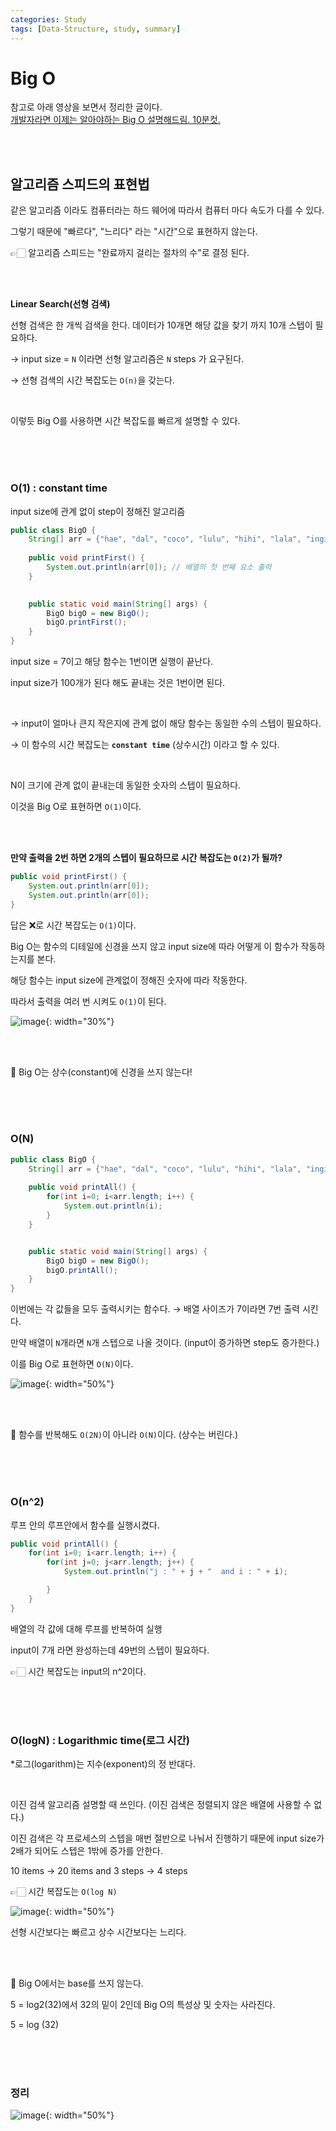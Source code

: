 ```yaml
---
categories: Study
tags: [Data-Structure, study, summary]
---
```


# Big O

참고로 아래 영상을 보면서 정리한 글이다.           
[개발자라면 이제는 알아야하는 Big O 설명해드림. 10분컷.](https://www.youtube.com/watch?v=BEVnxbxBqi8)

<br><br>

## 알고리즘 스피드의 표현법
같은 알고리즘 이라도 컴퓨터라는 하드 웨어에 따라서 컴퓨터 마다 속도가 다를 수 있다.

그렇기 때문에 "빠르다", "느리다" 라는 "시간"으로 표현하지 않는다.

👉🏻 알고리즘 스피드는 "완료까지 걸리는 절차의 수"로 결정 된다. 

<br><br>

**Linear Search(선형 검색)**

선형 검색은 한 개씩 검색을 한다. 데이터가 10개면 해당 값을 찾기 까지 10개 스텝이 필요하다.  

→ input size = `N` 이라면 선형 알고리즘은 `N` steps 가 요구된다.

→  선형 검색의 시간 복잡도는 `O(n)`을 갖는다.

<br>

이렇듯 Big O를 사용하면 시간 복잡도를 빠르게 설명할 수 있다.

<br><br><br>


### O(1) : constant time
input size에 관계 없이 step이 정해진 알고리즘

```java
public class BigO {
    String[] arr = {"hae", "dal", "coco", "lulu", "hihi", "lala", "inging"};
    
    public void printFirst() {
        System.out.println(arr[0]); // 배열의 첫 번째 요소 출력
    }

   
    public static void main(String[] args) {
        BigO bigO = new BigO();
        bigO.printFirst();
    }
}
```
input size = 7이고 해당 함수는 1번이면 실행이 끝난다.              

input size가 100개가 된다 해도 끝내는 것은 1번이면 된다.         

<br>

→ input이 얼마나 큰지 작은지에 관계 없이 해당 함수는 동일한 수의 스텝이 필요하다.

→ 이 함수의 시간 복잡도는 **`constant time`** (상수시간) 이라고 할 수 있다.

<br>

N이 크기에 관계 없이 끝내는데 동일한 숫자의 스텝이 필요하다.

이것을 Big O로 표현하면 `O(1)`이다.

<br><br>

**만약 출력을 2번 하면 2개의 스텝이 필요하므로 시간 복잡도는 `O(2)`가 될까?**
```java
public void printFirst() {
    System.out.println(arr[0]);
    System.out.println(arr[0]);
}
```
답은 ❌로 시간 복잡도는 `O(1)`이다.

Big O는 함수의 디테일에 신경을 쓰지 않고 input size에 따라 어떻게 이 함수가 작동하는지를 본다.

해당 함수는 input size에 관계없이 정해진 숫자에 따라 작동한다.

따라서 출력을 여러 번 시켜도 `O(1)`이 된다.

![image](https://user-images.githubusercontent.com/74857364/200626285-eaa2c34a-fa5c-4cd1-9794-98786b42eaf2.png){: width="30%"}           

<br><br>

🐣 Big O는 상수(constant)에 신경을 쓰지 않는다!


<br><br><br>

### O(N)

```java
public class BigO {
    String[] arr = {"hae", "dal", "coco", "lulu", "hihi", "lala", "inging"};
    
    public void printAll() {
        for(int i=0; i<arr.length; i++) {
            System.out.println(i);
        }
    }


    public static void main(String[] args) {
        BigO bigO = new BigO();
        bigO.printAll();
    }
}
```
이번에는 각 값들을 모두 출력시키는 함수다. → 배열 사이즈가 7이라면 7번 출력 시킨다.

만약 배열이 `N`개라면 `N`개 스텝으로 나올 것이다. (input이 증가하면 step도 증가한다.)

이를 Big O로 표현하면 `O(N)`이다.

![image](https://user-images.githubusercontent.com/74857364/200629268-8ff92cdf-e481-46c4-b1fd-b00be24967d7.png){: width="50%"}           


<br><br>

🐣 함수를 반복해도 `O(2N)`이 아니라 `O(N)`이다. (상수는 버린다.)

<br><br><br>

### O(n^2)

루프 안의 루프안에서 함수를 실행시켰다.    

```java
public void printAll() {
    for(int i=0; i<arr.length; i++) {
        for(int j=0; j<arr.length; j++) {
            System.out.println("j : " + j + "  and i : " + i);

        }
    }
}
```
배열의 각 값에 대해 루프를 반복하여 실행

input이 7개 라면 완성하는데 49번의 스텝이 필요하다.

👉🏻 시간 복잡도는 input의 n^2이다.
 
<br><br><br>
 
### O(logN) : Logarithmic time(로그 시간)
*로그(logarithm)는 지수(exponent)의 정 반대다.

<br>

이진 검색 알고리즘 설명할 때 쓰인다. (이진 검색은 정렬되지 않은 배열에 사용할 수 없다.)          
 
이진 검색은 각 프로세스의 스텝을 매번 절반으로 나눠서 진행하기 때문에 input size가 2배가 되어도 스텝은 1밖에 증가를 안한다. 
 
10 items → 20 items and 3 steps → 4 steps
 
👉🏻 시간 복잡도는 `O(log N)`

![image](https://user-images.githubusercontent.com/74857364/200830869-17694d3a-c5b2-4c80-95df-bacf4bc5a901.png){: width="50%"} 

선형 시간보다는 빠르고 상수 시간보다는 느리다.

<br><br>

🐣 Big O에서는 base를 쓰지 않는다.

5 = log2(32)에서 32의 밑이 2인데 Big O의 특성상 및 숫자는 사라진다.

5 = log (32)

<br><br><br>

### 정리

![image](https://user-images.githubusercontent.com/74857364/200839235-d99ff17a-9a5a-4583-bbd8-6b8f421b722a.png){: width="50%"} 

